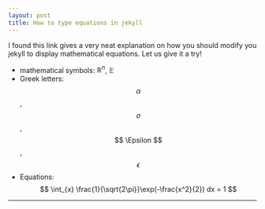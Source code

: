 ```yaml
---
layout: post
title: How to type equations in jekyll
---
```


I found this link gives a very neat explanation on how you should modify you jekyll to display mathematical equations.
Let us give it a try!

* mathematical symbols: $\mathbb{R}^{n}$, $\mathbb{E}$
* Greek letters: $$ \alpha $$, $$ \sigma $$, $$ \Epsilon $$, $$ \epsilon $$
* Equations: $$ \int_{x} \frac{1}{\sqrt{2\pi}}\exp(-\frac{x^2}{2}) dx = 1 $$

---
